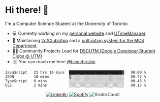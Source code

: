 # Hi there! 👋
I'm a Computer Science Student at the University of Toronto

- 💻 Currently working on my [personal website](https://hiimchrislim.co) and [UTimeManager](https://github.com/GDSCUTM-CommunityProjects/UTimeManager) 
- 🔨 Maintaining [2ofClubsApp](https://github.com/2ofClubsApp) and a [poll voting system for the MCS Department](https://github.com/hiimchrislim/PollVotingSystem)
- 👨‍💻 Community Projects Lead for [DSCUTM (Google Developer Student Clubs @ UTM)](https://gdscutm.com)
- ✉️ You can reach me here [@hiimchrislim](mailto:hello@hiimchrislim.co)

<!--START_SECTION:waka-->

```text
JavaScript   23 hrs 16 mins  ████████████████████████▓   98.69 %
JSON         10 mins         ▒░░░░░░░░░░░░░░░░░░░░░░░░   00.72 %
TypeScript   6 mins          ░░░░░░░░░░░░░░░░░░░░░░░░░   00.43 %
CSS          2 mins          ░░░░░░░░░░░░░░░░░░░░░░░░░   00.17 %
```

<!--END_SECTION:waka-->

<div align="center">
<a href="https://www.linkedin.com/in/hiimchrislim" target="_blank"><img src="https://img.shields.io/badge/LinkedIn-%230077B5.svg?&style=flat-square&logo=linkedin&logoColor=white" alt="LinkedIn"></a>
<a href="https://open.spotify.com/user/clim1231" target="_blank"><img src="https://img.shields.io/badge/Spotify-%231ED760.svg?&style=flat-square&logo=spotify&logoColor=white" alt="Spotify"></a>
<img src="https://visitor-badge.glitch.me/badge?page_id=hiimchrislim.visitor-badge" alt="VisitorCount">
</div>
